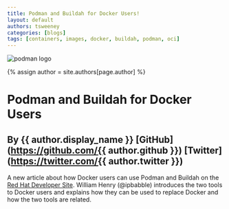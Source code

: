 ```yaml
---
title: Podman and Buildah for Docker Users! 
layout: default
authors: tsweeney
categories: [blogs]
tags: [containers, images, docker, buildah, podman, oci]
---
```

![podman logo](https://podman.io/images/podman.svg)

{% assign author = site.authors[page.author] %}

# Podman and Buildah for Docker Users
## By {{ author.display_name }} [GitHub](https://github.com/{{ author.github }}) [Twitter](https://twitter.com/{{ author.twitter }})

A new article about how Docker users can use Podman and Buildah on the [Red Hat Developer Site](https://developers.redhat.com/blog/2019/02/21/podman-and-buildah-for-docker-users/).  William Henry (@ipbabble) introduces the two tools to Docker users and explains how they can be used to replace Docker and how the two tools are related.
